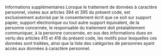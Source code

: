 Informations supplémentaires
Lorsque le traitement de données à caractère personnel, visées aux articles 394 et 395 du présent code, est exclusivement autorisé par le consentement écrit que ce soit sur support papier, support électronique ou tout autre support équivalent, de la personne concernée, le responsable du traitement doit préalablement communiquer, à la personne concernée, en sus des informations dues en vertu des articles 415 et 416 du présent code, les motifs pour lesquelles ces données sont traitées, ainsi que la liste des catégories de personnes ayant accès aux données à caractère personnel.